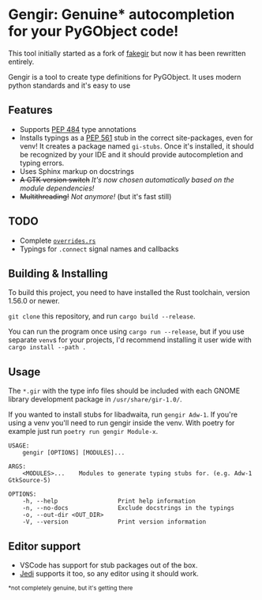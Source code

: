 # Gengir: Genuine* autocompletion for your PyGObject code!

This tool initially started as a fork of [fakegir](https://github.com/strycore/fakegir) but now it has been rewritten entirely.

Gengir is a tool to create type definitions for PyGObject. It uses modern python standards and it's easy to use 

## Features

- Supports [PEP 484](https://www.python.org/dev/peps/pep-0484/) type annotations
- Installs typings as a [PEP 561](https://www.python.org/dev/peps/pep-0561/) stub in the correct site-packages, even for venv!
  It creates a package named `gi-stubs`. Once it's installed, it should be recognized by your IDE and it should provide autocompletion and typing errors.
- Uses Sphinx markup on docstrings
- ~~A GTK version switch~~
  _It's now chosen automatically based on the module dependencies!_
- ~~Multithreading!~~
  _Not anymore!_ (but it's fast still)

## TODO

- Complete [`overrides.rs`](src/overrides.rs)
- Typings for `.connect` signal names and callbacks

## Building & Installing

To build this project, you need to have installed the Rust toolchain, version 1.56.0 or newer.

`git clone` this repository, and run `cargo build --release`.

You can run the program once using `cargo run --release`, but if you use separate `venv`s for your projects, I'd recommend installing it user wide with `cargo install --path .`


## Usage

The `*.gir` with the type info files should be included with each GNOME library development package in `/usr/share/gir-1.0/`.

If you wanted to install stubs for libadwaita, run `gengir Adw-1`. If you're using a venv you'll need to run gengir inside the venv. With poetry for example just run `poetry run gengir Module-x`.

```
USAGE:
    gengir [OPTIONS] [MODULES]...

ARGS:
    <MODULES>...    Modules to generate typing stubs for. (e.g. Adw-1 GtkSource-5)

OPTIONS:
    -h, --help                 Print help information
    -n, --no-docs              Exclude docstrings in the typings
    -o, --out-dir <OUT_DIR>    
    -V, --version              Print version information

```

## Editor support

-   VSCode has support for stub packages out of the box.
-   [Jedi](https://github.com/davidhalter/jedi) supports it too, so any editor using it should work.

<sup>*not completely genuine, but it's getting there</sup>